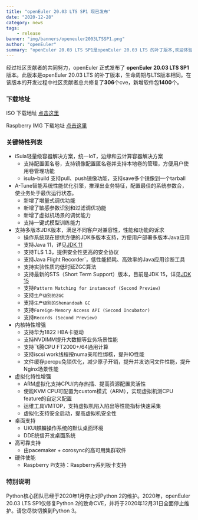 ```yaml
---
title: "openEuler 20.03 LTS SP1 现已发布"
date: "2020-12-28"
category: news
tags:
    - release
banner: "img/banners/openeuler2003LTSSP1.png"
author: "openEuler"
summary: "openEuler 20.03 LTS SP1是openEuler 20.03 LTS 的补丁版本,欢迎体验。"
---
```


<div class="markdown">

经过社区贡献者的共同努力，openEuler 正式发布了 **openEuler 20.03 LTS SP1** 版本。此版本是openEuler 20.03 LTS 的补丁版本，生命周期与LTS版本相同。在该版本的开发过程中社区贡献者总共修复了**306**个cve，新增软件包**1400**个。

### 下载地址
ISO 下载地址 [点击这里](https://repo.openeuler.org/openEuler-20.03-LTS-SP1/ISO/)

Raspberry IMG 下载地址 [点击这里](https://repo.openeuler.org/openEuler-20.03-LTS-SP1/raspi_img/aarch64/)

### 关键特性列表
-   iSula轻量级容器解决方案，统一IoT，边缘和云计算容器解决方案
    -   支持配置匿名卷，支持镜像配置匿名卷并支持本地卷的管理，方便用户使用卷管理功能
    -   isula-build 支持pull、push镜像功能，支持save多个镜像到一个tarball
-   A-Tune智能系统性能优化引擎，推理出业务特征，配置最佳的系统参数合，使业务处于最优运行状态。
    -   新增了增量式调优功能
    -   新增了敏感参数识别和过滤调优功能
    -   新增了虚拟机场景的调优能力
    -   支持一键式模型训练能力
-   支持多版本JDK版本，满足不同客户对兼容性，性能和功能的诉求
    -   操作系统现在提供方便的JDK多版本支持，方便用户部署多版本Java应用
    -   支持Java 11，详见[JDK 11](http://openjdk.java.net/projects/jdk/11/)
    -   支持TLS 1.3，提供安全性更高的安全协议
    -   支持Java Flight Recorder`，低性能损耗、高效率的Java应用诊断工具
    -   支持实验性质的低时延ZGC算法
    -   支持最新的STS（Short Term Support）版本，目前是JDK 15，详见[JDK 15](http://openjdk.java.net/projects/jdk/15/)
    -   支持`Pattern Matching for instanceof (Second Preview)`
    -   支持`生产级别的ZGC`
    -   支持`生产级别的Shenandoah GC`
    -   支持`Foreign-Memory Access API (Second Incubator)`
    -   支持`Records (Second Preview)`
-   内核特性增强
    -   支持华为1822 HBA卡驱动
    -   支持NVDIMM提升大数据等业务场景性能
    -   支持飞腾CPU FT2000+/64通用计算
    -   支持iscsi work线程按numa亲和性绑核，提升IO性能
    -   文件缓存percpu免锁优化，减少原子开销，提升并发访问文件性能，提升Nginx场景性能
-   虚拟化特性增强
    -   ARM虚拟化支持CPU/内存热插、提高资源配置灵活性
    -   使能KVM CPU可配置为custom模式（ARM），实现虚拟机测CPU feature的自定义配置
    -   运维工具VMTOP，支持虚拟机陷入陷出等性能指标快速采集
    -   虚拟化支持安全启动，提高虚拟机安全性
-   桌面支持
    -   UKUI麒麟操作系统的默认桌面环境
    -   DDE统信开发桌面系统
-   高可靠支持
    -   由pacemaker + corosync的高可用集群软件
-   硬件使能
    -   Raspberry Pi支持：Raspberry系列板卡支持

### 特别说明
<p>Python核心团队已经于2020年1月停止对Python 2的维护。2020年，openEuler 20.03 LTS SP1仅修复Python 2的致命CVE，并将于2020年12月31日全面停止维护。请您尽快切换到Python 3。</p>
</div>
